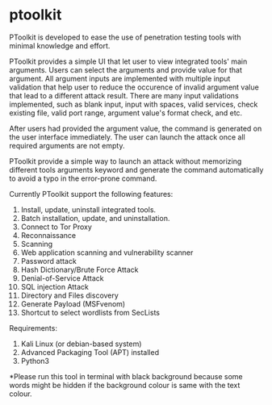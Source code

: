 # ptoolkit
PToolkit is developed to ease the use of penetration testing tools with minimal knowledge and effort.

PToolkit provides a simple UI that let user to view integrated tools' main arguments. Users can select the arguments and provide value for that argument.
All argument inputs are implemented with multiple input validation that help user to reduce the occurence of invalid argument value that lead to a different attack result.
There are many input validations implemented, such as blank input, input with spaces, valid services, check existing file, valid port range, argument value's format check, and etc.

After users had provided the argument value, the command is generated on the user interface immediately. The user can launch the attack once all required arguments are not empty.

PToolkit provide a simple way to launch an attack without memorizing different tools arguments keyword and generate the command automatically to avoid a typo in the error-prone command.

Currently PToolkit support the following features:

1. Install, update, uninstall integrated tools.
2. Batch installation, update, and uninstallation.
3. Connect to Tor Proxy
4. Reconnaissance
5. Scanning
6. Web application scanning and vulnerability scanner
7. Password attack
8. Hash Dictionary/Brute Force Attack
9. Denial-of-Service Attack
10. SQL injection Attack
11. Directory and Files discovery
12. Generate Payload (MSFvenom)
13. Shortcut to select wordlists from SecLists

Requirements:
1. Kali Linux (or debian-based system)
2. Advanced Packaging Tool (APT) installed
3. Python3

*Please run this tool in terminal with black background because some words might be hidden if the background colour is same with the text colour.
